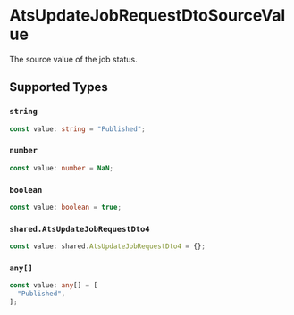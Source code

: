 # AtsUpdateJobRequestDtoSourceValue

The source value of the job status.


## Supported Types

### `string`

```typescript
const value: string = "Published";
```

### `number`

```typescript
const value: number = NaN;
```

### `boolean`

```typescript
const value: boolean = true;
```

### `shared.AtsUpdateJobRequestDto4`

```typescript
const value: shared.AtsUpdateJobRequestDto4 = {};
```

### `any[]`

```typescript
const value: any[] = [
  "Published",
];
```

